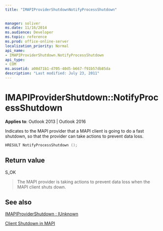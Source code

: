 ```yaml
---
title: "IMAPIProviderShutdownNotifyProcessShutdown"
 
 
manager: soliver
ms.date: 11/16/2014
ms.audience: Developer
ms.topic: reference
ms.prod: office-online-server
localization_priority: Normal
api_name:
- IMAPIProviderShutdown.NotifyProcessShutdown
api_type:
- COM
ms.assetid: a00d71b1-d705-40d5-b667-f91b57db85da
description: "Last modified: July 23, 2011"
---
```


# IMAPIProviderShutdown::NotifyProcessShutdown

  
  
**Applies to**: Outlook 2013 | Outlook 2016 
  
Indicates to the MAPI provider that a MAPI client is going to do a fast shutdown, so that the provider can take actions to prevent data loss.
  
```cpp
HRESULT NotifyProcessShutdown ();
```

## Return value

S_OK
  
> The MAPI provider is taking actions to prevent data loss when the MAPI client shuts down.
    
## See also



[IMAPIProviderShutdown : IUnknown](imapiprovidershutdowniunknown.md)


[Client Shutdown in MAPI](client-shutdown-in-mapi.md)

